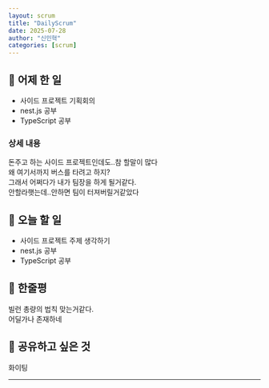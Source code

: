 ```yaml
---
layout: scrum
title: "DailyScrum"
date: 2025-07-28
author: "신민혁"
categories: [scrum]
---
```



## 📝 어제 한 일

- 사이드 프로젝트 기획회의
- nest.js 공부
- TypeScript 공부

### 상세 내용

돈주고 하는 사이드 프로젝트인데도..참 할말이 많다  
왜 여기서까지 버스를 타려고 하지?  
그래서 어쩌다가 내가 팀장을 하게 될거같다.  
안할라햇는데..안하면 팀이 터져버릴거같았다

## 🎯 오늘 할 일

- 사이드 프로젝트 주제 생각하기
- nest.js 공부
- TypeScript 공부

## 💭 한줄평

빌런 총량의 법칙 맞는거같다.  
어딜가나 존재하네

## 🔗 공유하고 싶은 것

화이팅

---